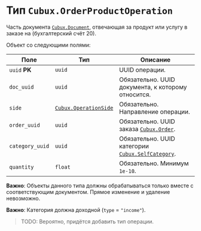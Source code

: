 Тип `Cubux.OrderProductOperation`
=================================

Часть документа [`Cubux.Document`][Cubux.Document], отвечающая за продукт или
услугу в заказе на (бухгалтерский счёт 20).

Объект со следующими полями:

Поле | Тип | Описание
---- | --- | --------
`uuid` **PK** | `uuid` | UUID операции.
`doc_uuid` | `uuid` | Обязательно. UUID документа, к которому относится.
`side` | [`Cubux.OperationSide`][Cubux.OperationSide] | Обязательно. Направление операции.
`order_uuid` | `uuid` | Обязательно. UUID заказа [`Cubux.Order`][Cubux.Order].
`category_uuid` | `uuid` | Обязательно. UUID категории [`Cubux.SelfCategory`][Cubux.SelfCategory].
`quantity` | `float` | Обязательно. Минимум `1e-10`.

**Важно**: Объекты данного типа должны обрабатываться только вместе с
соответствующим документом. Прямое изменение и удаление невозможно.

**Важно**: Категория должна доходной (`type` = `"income"`).

> TODO: Вероятно, придётся добавить тип операции.


[Cubux.Document]: ./document.md
[Cubux.OperationSide]: ./operation-side.md
[Cubux.Order]: ./order.md
[Cubux.SelfCategory]: ./category.md
